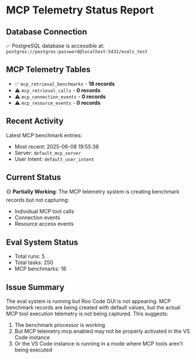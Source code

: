 # MCP Telemetry Status Report

## Database Connection

✅ PostgreSQL database is accessible at: `postgres://postgres:password@localhost:5432/evals_test`

## MCP Telemetry Tables

- ✅ `mcp_retrieval_benchmarks` - **18 records**
- ⚠️ `mcp_retrieval_calls` - **0 records**
- ⚠️ `mcp_connection_events` - **0 records**
- ⚠️ `mcp_resource_events` - **0 records**

## Recent Activity

Latest MCP benchmark entries:

- Most recent: 2025-06-08 19:55:38
- Server: `default_mcp_server`
- User Intent: `default_user_intent`

## Current Status

🟡 **Partially Working**: The MCP telemetry system is creating benchmark records but not capturing:

- Individual MCP tool calls
- Connection events
- Resource access events

## Eval System Status

- Total runs: 5
- Total tasks: 250
- MCP benchmarks: 18

## Issue Summary

The eval system is running but Roo Code GUI is not appearing. MCP benchmark records are being created with default values, but the actual MCP tool execution telemetry is not being captured. This suggests:

1. The benchmark processor is working
2. But MCP telemetry.mcp.enabled may not be properly activated in the VS Code instance
3. Or the VS Code instance is running in a mode where MCP tools aren't being executed
